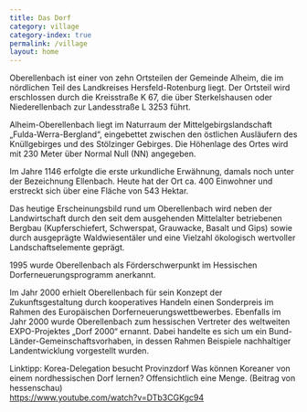 ```yaml
---
title: Das Dorf
category: village
category-index: true
permalink: /village
layout: home
---
```


Oberellenbach ist einer von zehn Ortsteilen der Gemeinde Alheim, die im nördlichen Teil des Landkreises Hersfeld-Rotenburg liegt. Der Ortsteil wird erschlossen durch die Kreisstraße K 67, die über Sterkelshausen oder Niederellenbach zur Landesstraße L 3253 führt.

Alheim-Oberellenbach liegt im Naturraum der Mittelgebirgslandschaft „Fulda-Werra-Bergland“, eingebettet zwischen den östlichen Ausläufern des Knüllgebirges und des Stölzinger Gebirges. Die Höhenlage des Ortes wird mit 230 Meter über Normal Null (NN) angegeben.

Im Jahre 1146 erfolgte die erste urkundliche Erwähnung, damals noch unter der Bezeichnung Ellenbach. Heute hat der Ort ca. 400 Einwohner und erstreckt sich über eine Fläche von 543 Hektar.

Das heutige Erscheinungsbild rund um Oberellenbach wird neben der Landwirtschaft durch den seit dem ausgehenden Mittelalter betriebenen Bergbau (Kupferschiefert, Schwerspat, Grauwacke, Basalt und Gips) sowie durch ausgeprägte Waldwiesentäler und eine Vielzahl ökologisch wertvoller Landschaftselemente geprägt.

1995 wurde Oberellenbach als Förderschwerpunkt im Hessischen Dorferneuerungsprogramm anerkannt.

Im Jahr 2000 erhielt Oberellenbach für sein Konzept der Zukunftsgestaltung durch kooperatives Handeln einen Sonderpreis im Rahmen des Europäischen Dorferneuerungswettbewerbes. Ebenfalls im Jahr 2000 wurde Oberellenbach zum hessischen Vertreter des weltweiten EXPO-Projektes „Dorf 2000“ ernannt. Dabei handelte es sich um ein Bund-Länder-Gemeinschaftsvorhaben, in dessen Rahmen Beispiele nachhaltiger Landentwicklung vorgestellt wurden. 

Linktipp: Korea-Delegation besucht Provinzdorf
Was können Koreaner von einem nordhessischen Dorf lernen? Offensichtlich eine Menge.
(Beitrag von hessenschau)  
<https://www.youtube.com/watch?v=DTb3CGKgc94>